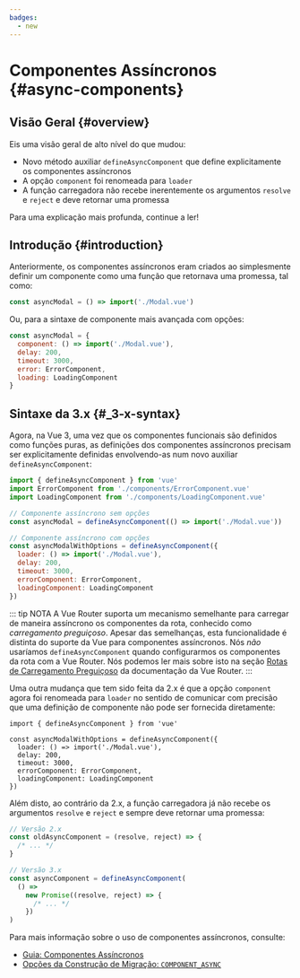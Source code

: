 ```yaml
---
badges:
  - new
---
```


# Componentes Assíncronos <MigrationBadges :badges="$frontmatter.badges" /> {#async-components}

## Visão Geral {#overview}

Eis uma visão geral de alto nível do que mudou:

- Novo método auxiliar `defineAsyncComponent` que define explicitamente os componentes assíncronos
- A opção `component` foi renomeada para `loader`
- A função carregadora não recebe inerentemente os argumentos `resolve` e `reject` e deve retornar uma promessa

Para uma explicação mais profunda, continue a ler!

## Introdução {#introduction}

Anteriormente, os componentes assíncronos eram criados ao simplesmente definir um componente como uma função que retornava uma promessa, tal como:

```js
const asyncModal = () => import('./Modal.vue')
```

Ou, para a sintaxe de componente mais avançada com opções:

```js
const asyncModal = {
  component: () => import('./Modal.vue'),
  delay: 200,
  timeout: 3000,
  error: ErrorComponent,
  loading: LoadingComponent
}
```

## Sintaxe da 3.x {#_3-x-syntax}

Agora, na Vue 3, uma vez que os componentes funcionais são definidos como funções puras, as definições dos componentes assíncronos precisam ser explicitamente definidas envolvendo-as num novo auxiliar `defineAsyncComponent`:

```js
import { defineAsyncComponent } from 'vue'
import ErrorComponent from './components/ErrorComponent.vue'
import LoadingComponent from './components/LoadingComponent.vue'

// Componente assíncrono sem opções
const asyncModal = defineAsyncComponent(() => import('./Modal.vue'))

// Componente assíncrono com opções
const asyncModalWithOptions = defineAsyncComponent({
  loader: () => import('./Modal.vue'),
  delay: 200,
  timeout: 3000,
  errorComponent: ErrorComponent,
  loadingComponent: LoadingComponent
})
```

::: tip NOTA
A Vue Router suporta um mecanismo semelhante para carregar de maneira assíncrono os componentes da rota, conhecido como *carregamento preguiçoso*. Apesar das semelhanças, esta funcionalidade é distinta do suporte da Vue para componentes assíncronos. Nós *não* usaríamos `defineAsyncComponent` quando configurarmos os componentes da rota com a Vue Router. Nós podemos ler mais sobre isto na seção [Rotas de Carregamento Preguiçoso](https://router.vuejs.org/guide/advanced/lazy-loading) da documentação da Vue Router.
:::

Uma outra mudança que tem sido feita da 2.x é que a opção `component` agora foi renomeada para `loader` no sentido de comunicar com precisão que uma definição de componente não pode ser fornecida diretamente:

```js{4}
import { defineAsyncComponent } from 'vue'

const asyncModalWithOptions = defineAsyncComponent({
  loader: () => import('./Modal.vue'),
  delay: 200,
  timeout: 3000,
  errorComponent: ErrorComponent,
  loadingComponent: LoadingComponent
})
```

Além disto, ao contrário da 2.x, a função carregadora já não recebe os argumentos `resolve` e `reject` e sempre deve retornar uma promessa:

```js
// Versão 2.x
const oldAsyncComponent = (resolve, reject) => {
  /* ... */
}

// Versão 3.x
const asyncComponent = defineAsyncComponent(
  () =>
    new Promise((resolve, reject) => {
      /* ... */
    })
)
```

Para mais informação sobre o uso de componentes assíncronos, consulte:

- [Guia: Componentes Assíncronos](https://pt.vuejs.org/guide/components/async)
- [Opções da Construção de Migração: `COMPONENT_ASYNC`](../migration-build#compat-configuration)
